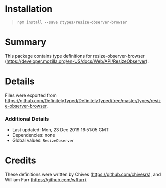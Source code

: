 # Installation
> `npm install --save @types/resize-observer-browser`

# Summary
  This package contains type definitions for resize-observer-browser (https://developer.mozilla.org/en-US/docs/Web/API/ResizeObserver).

# Details
Files were exported from https://github.com/DefinitelyTyped/DefinitelyTyped/tree/master/types/resize-observer-browser.

### Additional Details
 * Last updated: Mon, 23 Dec 2019 16:51:05 GMT
 * Dependencies: none
 * Global values: `ResizeObserver`

# Credits
These definitions were written by Chives (https://github.com/chivesrs), and William Furr (https://github.com/wffurr).
